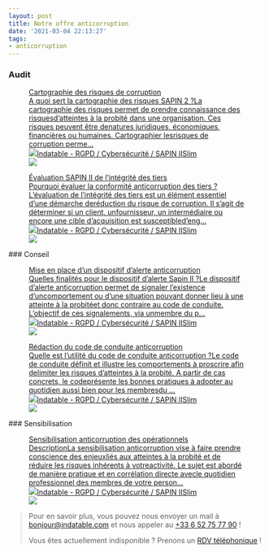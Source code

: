 ```yaml
---
layout: post
title: Notre offre anticorruption
date: '2021-03-04 22:13:27'
tags:
- anticorruption
---
```


### Audit
<figure class="kg-card kg-bookmark-card"><a class="kg-bookmark-container" href=" __GHOST_URL__ /cartographie-des-risques-de-corruption/"><div class="kg-bookmark-content">
<div class="kg-bookmark-title">Cartographie des risques de corruption</div>
<div class="kg-bookmark-description">A quoi sert la cartographie des risques SAPIN 2 ?La cartographie des risques permet de prendre connaissance des risquesd’atteintes à la probité dans une organisation. Ces risques peuvent être denatures juridiques, économiques, financières ou humaines. Cartographier lesrisques de corruption perme…</div>
<div class="kg-bookmark-metadata">
<img class="kg-bookmark-icon" src=" __GHOST_URL__ /favicon.png"><span class="kg-bookmark-author">Indatable - RGPD / Cybersécurité / SAPIN II</span><span class="kg-bookmark-publisher">Slim</span>
</div>
</div>
<div class="kg-bookmark-thumbnail"><img src=" __GHOST_URL__ /content/images/2021/03/cartographie-risques-probite-anticorruption-sapin.jpg"></div></a></figure><figure class="kg-card kg-bookmark-card"><a class="kg-bookmark-container" href=" __GHOST_URL__ /evaluation-sapin-ii-de-lintegrite-des-tiers/"><div class="kg-bookmark-content">
<div class="kg-bookmark-title">Évaluation SAPIN II de l’intégrité des tiers</div>
<div class="kg-bookmark-description">Pourquoi évaluer la conformité anticorruption des tiers ?L’évaluation de l’intégrité des tiers est un élément essentiel d’une démarche deréduction du risque de corruption. Il s’agit de déterminer si un client, unfournisseur, un intermédiaire ou encore une cible d’acquisition est susceptibled’eng…</div>
<div class="kg-bookmark-metadata">
<img class="kg-bookmark-icon" src=" __GHOST_URL__ /favicon.png"><span class="kg-bookmark-author">Indatable - RGPD / Cybersécurité / SAPIN II</span><span class="kg-bookmark-publisher">Slim</span>
</div>
</div>
<div class="kg-bookmark-thumbnail"><img src=" __GHOST_URL__ /content/images/2021/03/evaluation-sapin2-tiers-clients-partenaires.jpg"></div></a></figure>
### Conseil
<figure class="kg-card kg-bookmark-card"><a class="kg-bookmark-container" href=" __GHOST_URL__ /mise-en-place-dun-dispositif-dalerte-anticorruption/"><div class="kg-bookmark-content">
<div class="kg-bookmark-title">Mise en place d’un dispositif d’alerte anticorruption</div>
<div class="kg-bookmark-description">Quelles finalités pour le dispositif d’alerte Sapin II ?Le dispositif d’alerte anticorruption permet de signaler l’existence d’uncomportement ou d’une situation pouvant donner lieu à une atteinte à la probitéet donc contraire au code de conduite. L’objectif de ces signalements, via unmembre du p…</div>
<div class="kg-bookmark-metadata">
<img class="kg-bookmark-icon" src=" __GHOST_URL__ /favicon.png"><span class="kg-bookmark-author">Indatable - RGPD / Cybersécurité / SAPIN II</span><span class="kg-bookmark-publisher">Slim</span>
</div>
</div>
<div class="kg-bookmark-thumbnail"><img src=" __GHOST_URL__ /content/images/2021/03/dispositif-alterte-sapin-2-anti-corruption.jpg"></div></a></figure><figure class="kg-card kg-bookmark-card"><a class="kg-bookmark-container" href=" __GHOST_URL__ /redaction-du-code-de-conduite-anticorruption/"><div class="kg-bookmark-content">
<div class="kg-bookmark-title">Rédaction du code de conduite anticorruption</div>
<div class="kg-bookmark-description">Quelle est l’utilité du code de conduite anticorruption ?Le code de conduite définit et illustre les comportements à proscrire afin delimiter les risques d’atteintes à la probité. A partir de cas concrets, le codeprésente les bonnes pratiques à adopter au quotidien aussi bien pour les membresdu …</div>
<div class="kg-bookmark-metadata">
<img class="kg-bookmark-icon" src=" __GHOST_URL__ /favicon.png"><span class="kg-bookmark-author">Indatable - RGPD / Cybersécurité / SAPIN II</span><span class="kg-bookmark-publisher">Slim</span>
</div>
</div>
<div class="kg-bookmark-thumbnail"><img src=" __GHOST_URL__ /content/images/2021/03/code-conduite-anticorruption-sapin2-probite.jpg"></div></a></figure>
### Sensibilisation
<figure class="kg-card kg-bookmark-card"><a class="kg-bookmark-container" href=" __GHOST_URL__ /sensibilisation-anticorruption-des-operationnels/"><div class="kg-bookmark-content">
<div class="kg-bookmark-title">Sensibilisation anticorruption des opérationnels</div>
<div class="kg-bookmark-description">DescriptionLa sensibilisation anticorruption vise à faire prendre conscience des enjeuxliés aux atteintes à la probité et de réduire les risques inhérents à votreactivité. Le sujet est abordé de manière pratique et en corrélation directe avecle quotidien professionnel des membres de votre person…</div>
<div class="kg-bookmark-metadata">
<img class="kg-bookmark-icon" src=" __GHOST_URL__ /favicon.png"><span class="kg-bookmark-author">Indatable - RGPD / Cybersécurité / SAPIN II</span><span class="kg-bookmark-publisher">Slim</span>
</div>
</div>
<div class="kg-bookmark-thumbnail"><img src=" __GHOST_URL__ /content/images/2021/03/sensibilisation-formation-anticorruption-sapin-2.jpg"></div></a></figure>

> Pour en savoir plus, vous pouvez nous envoyer un mail à [bonjour@indatable.com](mailto:bonjour@indatable.com) et nous appeler au [+33 6 52 75 77 90](tel:0033652757790) !  
>   
> Vous êtes actuellement indisponible ? Prenons un [RDV téléphonique](https://calendly.com/indatable/rdv) !

